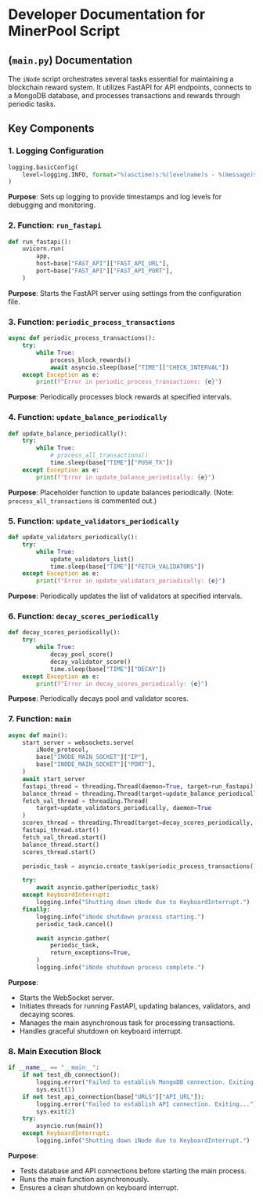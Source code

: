 # Developer Documentation for MinerPool Script

## (`main.py`) Documentation

The `iNode` script orchestrates several tasks essential for maintaining a blockchain reward system. It utilizes FastAPI for API endpoints, connects to a MongoDB database, and processes transactions and rewards through periodic tasks.

## Key Components

### 1. Logging Configuration

```python
logging.basicConfig(
    level=logging.INFO, format="%(asctime)s:%(levelname)s - %(message)s"
)
```

**Purpose**: Sets up logging to provide timestamps and log levels for debugging and monitoring.

### 2. Function: `run_fastapi`

```python
def run_fastapi():
    uvicorn.run(
        app,
        host=base["FAST_API"]["FAST_API_URL"],
        port=base["FAST_API"]["FAST_API_PORT"],
    )
```

**Purpose**: Starts the FastAPI server using settings from the configuration file.

### 3. Function: `periodic_process_transactions`

```python
async def periodic_process_transactions():
    try:
        while True:
            process_block_rewards()
            await asyncio.sleep(base["TIME"]["CHECK_INTERVAL"])
    except Exception as e:
        print(f"Error in periodic_process_transactions: {e}")
```

**Purpose**: Periodically processes block rewards at specified intervals.

### 4. Function: `update_balance_periodically`

```python
def update_balance_periodically():
    try:
        while True:
            # process_all_transactions()
            time.sleep(base["TIME"]["PUSH_TX"])
    except Exception as e:
        print(f"Error in update_balance_periodically: {e}")
```

**Purpose**: Placeholder function to update balances periodically. (Note: `process_all_transactions` is commented out.)

### 5. Function: `update_validators_periodically`

```python
def update_validators_periodically():
    try:
        while True:
            update_validators_list()
            time.sleep(base["TIME"]["FETCH_VALIDATORS"])
    except Exception as e:
        print(f"Error in update_validators_periodically: {e}")
```

**Purpose**: Periodically updates the list of validators at specified intervals.

### 6. Function: `decay_scores_periodically`

```python
def decay_scores_periodically():
    try:
        while True:
            decay_pool_score()
            decay_validator_score()
            time.sleep(base["TIME"]["DECAY"])
    except Exception as e:
        print(f"Error in decay_scores_periodically: {e}")
```

**Purpose**: Periodically decays pool and validator scores.

### 7. Function: `main`

```python
async def main():
    start_server = websockets.serve(
        iNode_protocol,
        base["INODE_MAIN_SOCKET"]["IP"],
        base["INODE_MAIN_SOCKET"]["PORT"],
    )
    await start_server
    fastapi_thread = threading.Thread(daemon=True, target=run_fastapi)
    balance_thread = threading.Thread(target=update_balance_periodically, daemon=True)
    fetch_val_thread = threading.Thread(
        target=update_validators_periodically, daemon=True
    )
    scores_thread = threading.Thread(target=decay_scores_periodically, daemon=True)
    fastapi_thread.start()
    fetch_val_thread.start()
    balance_thread.start()
    scores_thread.start()

    periodic_task = asyncio.create_task(periodic_process_transactions())

    try:
        await asyncio.gather(periodic_task)
    except KeyboardInterrupt:
        logging.info("Shutting down iNode due to KeyboardInterrupt.")
    finally:
        logging.info("iNode shutdown process starting.")
        periodic_task.cancel()

        await asyncio.gather(
            periodic_task,
            return_exceptions=True,
        )
        logging.info("iNode shutdown process complete.")
```

**Purpose**:

- Starts the WebSocket server.
- Initiates threads for running FastAPI, updating balances, validators, and decaying scores.
- Manages the main asynchronous task for processing transactions.
- Handles graceful shutdown on keyboard interrupt.

### 8. Main Execution Block

```python
if __name__ == "__main__":
    if not test_db_connection():
        logging.error("Failed to establish MongoDB connection. Exiting...")
        sys.exit(1)
    if not test_api_connection(base["URLS"]["API_URL"]):
        logging.error("Failed to establish API connection. Exiting...")
        sys.exit(2)
    try:
        asyncio.run(main())
    except KeyboardInterrupt:
        logging.info("Shutting down iNode due to KeyboardInterrupt.")
```

**Purpose**:

- Tests database and API connections before starting the main process.
- Runs the main function asynchronously.
- Ensures a clean shutdown on keyboard interrupt.
